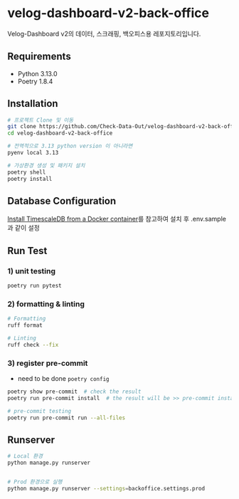 # velog-dashboard-v2-back-office

Velog-Dashboard v2의 데이터, 스크래핑, 백오피스용 레포지토리입니다.

## Requirements

- Python 3.13.0
- Poetry 1.8.4

## Installation

```bash
# 프로젝트 Clone 및 이동
git clone https://github.com/Check-Data-Out/velog-dashboard-v2-back-office.git
cd velog-dashboard-v2-back-office

# 전역적으로 3.13 python version 이 아니라면
pyenv local 3.13

# 가상환경 생성 및 패키지 설치
poetry shell
poetry install
```

## Database Configuration
[Install TimescaleDB from a Docker container](https://docs.timescale.com/self-hosted/latest/install/installation-docker/)를 참고하여 설치 후 .env.sample과 같이 설정

## Run Test

### 1) unit testing

```bash
poetry run pytest
```

### 2) formatting & linting

```bash
# Formatting
ruff format

# Linting
ruff check --fix
```

### 3) register pre-commit 

- need to be done `poetry config`

```bash
poetry show pre-commit  # check the result
poetry run pre-commit install  # the result will be >> pre-commit installed at .git/hooks/pre-commit

# pre-commit testing
poetry run pre-commit run --all-files
```

## Runserver

```bash
# Local 환경
python manage.py runserver


# Prod 환경으로 실행
python manage.py runserver --settings=backoffice.settings.prod
```
